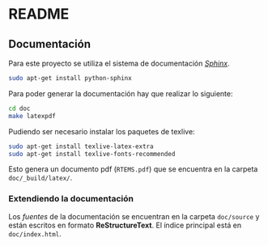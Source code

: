 # README

## Documentación

Para este proyecto se utiliza el sistema de documentación *[Sphinx](http://sphinx-doc.org)*.

```bash
sudo apt-get install python-sphinx
```

Para poder generar la documentación hay que realizar lo siguiente:

```bash
cd doc
make latexpdf
```

Pudiendo ser necesario instalar los paquetes de texlive:

```bash
sudo apt-get install texlive-latex-extra
sudo apt-get install texlive-fonts-recommended
```

Esto genera un documento pdf (`RTEMS.pdf`) que se encuentra en la carpeta `doc/_build/latex/`.

### Extendiendo la documentación

Los *fuentes* de la documentación se encuentran en la carpeta `doc/source` y están escritos en formato **ReStructureText**. El índice principal está en `doc/index.html`.

